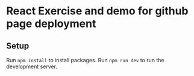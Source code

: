 # React Exercise and demo for github page deployment

## Setup

Run `npm install` to install packages.
Run `npm run dev` to run the development server.
